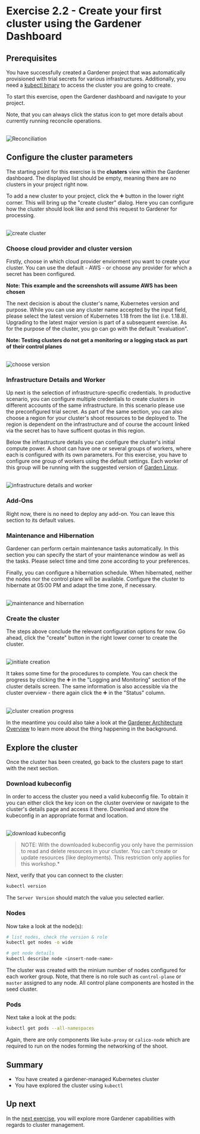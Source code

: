 # Exercise 2.2 - Create your first cluster using the Gardener Dashboard

## Prerequisites
You have successfully created a Gardener project that was automatically provisioned with trial secrets for various infrastructures. Additionally, you need a [kubectl binary](https://kubernetes.io/docs/tasks/tools/install-kubectl/) to access the cluster you are going to create.

To start this exercise, open the Gardener dashboard and navigate to your project.

Note, that you can always click the status icon to get more details about currently running reconcile operations.

<br>![Reconciliation](./images/02_00_01.png)

## Configure the cluster parameters
The starting point for this exercise is the **clusters** view within the Gardener dashboard. The displayed list should be empty, meaning there are no clusters in your project right now.

To add a new cluster to your project, click the :heavy_plus_sign: button in the lower right corner. This will bring up the "create cluster" dialog. Here you can configure how the cluster should look like and send this request to Gardener for processing.

<br>![create cluster](./images/02_01_01.png)

### Choose cloud provider and cluster version
Firstly, choose in which cloud provider enviorment you want to create your cluster. You can use the default - AWS - or choose any provider for which a secret has been configured.

**Note: This example and the screenshots will assume AWS has been chosen**

The next decision is about the cluster's name, Kubernetes version and purpose. While you can use any cluster name accepted by the input field, please select the latest version of Kubernetes 1.18 from the list (i.e. 1.18.8). Upgrading to the latest major version is part of a subsequent exercise. As for the purpose of the cluster, you go can go with the default "evaluation".

**Note: Testing clusters do not get a monitoring or a logging stack as part of their control planes**

<br>![choose version](./images/02_01_02.png)

### Infrastructure Details and Worker
Up next is the selection of infrastructure-specific credentials. In productive scenario, you can configure multiple credentials to create clusters in different accounts of the same infrastructure. In this scenario please use the preconfigured trial secret.
As part of the same section, you can also choose a region for your cluster's shoot resources to be deployed to. The region is dependent on the infrastructure and of course the account linked via the secret has to have sufficent quotas in this region.

Below the infrastructure details you can configure the cluster's initial compute power. A shoot can have one or several groups of workers, where each is configured with its own parameters. For this exercise, you have to configure one group of workers using  the default settings. Each worker of this group will be running with the suggested version of [Garden Linux](https://github.com/gardenlinux/gardenlinux).

<br>![infrastructure details and worker](./images/02_01_03.png)

### Add-Ons
Right now, there is no need to deploy any add-on. You can leave this section to its default values.

### Maintenance and Hibernation
Gardener can perform certain maintenance tasks automatically. In this section you can specify the start of your maintenance window as well as the tasks. Please select time and time zone according to your preferences.

Finally, you can configure a hibernation schedule. When hibernated, neither the nodes nor the control plane will be available. Configure the cluster to hibernate at 05:00 PM and adapt the time zone, if necessary.

<br>![maintenance and hibernation](./images/02_01_04.png)

### Create the cluster
The steps above conclude the relevant configuration options for now. Go ahead, click the "create" button in the right lower corner to create the cluster.

<br>![initiate creation](./images/02_01_05.png)

It takes some time for the procedures to complete. You can check the progress by clicking the :heavy_plus_sign: in the "Logging and Monitoring" section of the cluster details screen. The same information is also accessible via the cluster overview - there again click the :heavy_plus_sign: in the "Status" column.

<br>![cluster creation progress](./images/02_01_06.png)

In the meantime you could also take a look at the [Gardener Architecture Overview](https://gardener.cloud/documentation/concepts/architecture/) to learn more about the thing happening in the background.

## Explore the cluster
Once the cluster has been created, go back to the clusters page to start with the next section.

### Download kubeconfig
In order to access the cluster you need a valid kubeconfig file. To obtain it you can either click the key icon on the cluster overview or navigate to the cluster's details page and access it there. Download and store the kubeconfig in an appropriate format and location.

<br>![download kubeconfig](./images/02_01_07.png)

>NOTE: With the downloaded kubeconfig you only have the permission to read and delete resources in your cluster. You can't create or update resources (like deployments). This restriction only applies for this workshop.*

Next, verify that you can connect to the cluster:

```bash
kubectl version
```
The `Server Version` should match the value you selected earlier.

### Nodes
Now take a look at the node(s):

```bash
# list nodes, check the version & role
kubectl get nodes -o wide

# get node details
kubectl describe node <insert-node-name>
```

The cluster was created with the minium number of nodes configured for each worker group. Note, that there is no role such as `control-plane` or `master` assigned to any node. All control plane components are hosted in the seed cluster.

### Pods
Next take a look at the pods:

```bash
kubectl get pods --all-namespaces
```

Again, there are only components like `kube-proxy` or `calico-node` which are required to run on the nodes forming the networking of the shoot.

## Summary

- You have created a gardener-managed Kubernetes cluster
- You have explored the cluster using `kubectl`

## Up next
In the [next exercise](./03_cluster_ops.md), you will explore more Gardener capabilities with regards to cluster management.
